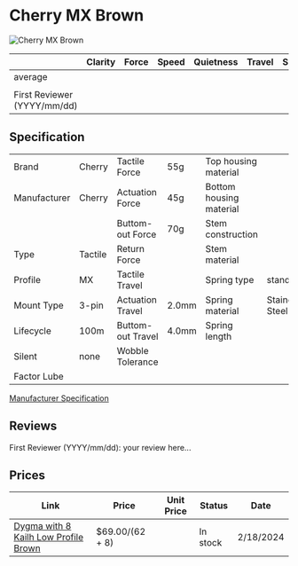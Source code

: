 # Cherry MX Brown

![Cherry MX Brown](https://www.cherry-world.com/media/catalog/product/cache/661c0bae3bb54b88fbb1b415a9d390cb/m/x/mx1a-g1na_sideview4.jpg)

|                             | Clarity | Force | Speed | Quietness | Travel | Smoothness | Stability | Crispness | Thockiness | Clackiness | Poppiness | RGB | Consistency | Overall |
| --------------------------- | ------- | ----- | ----- | --------- | ------ | ---------- | --------- | --------- | ---------- | ---------- | --------- | --- | ----------- | ------- |
| average                     |         |       |       |           |        |            |           |           |            |            |           |     |             |         |
|                             |         |       |       |           |        |            |           |           |            |            |           |     |             |         |
| First Reviewer (YYYY/mm/dd) |         |       |       |           |        |            |           |           |            |            |           |     |             |         |

## Specification

|              |         |                   |       |                         |                |
| ------------ | ------- | ----------------- | ----- | ----------------------- | -------------- |
| Brand        | Cherry  | Tactile Force     | 55g   | Top housing material    |                |
| Manufacturer | Cherry  | Actuation Force   | 45g   | Bottom housing material |                |
|              |         | Buttom-out Force  | 70g   | Stem construction       |                |
| Type         | Tactile | Return Force      |       | Stem material           |                |
| Profile      | MX      | Tactile Travel    |       | Spring type             | standard       |
| Mount Type   | 3-pin   | Actuation Travel  | 2.0mm | Spring material         | Stainess Steel |
| Lifecycle    | 100m    | Buttom-out Travel | 4.0mm | Spring length           |                |
| Silent       | none    | Wobble Tolerance  |       |                         |                |
| Factor Lube  |         |                   |       |                         |                |

[Manufacturer Specification](https://cherry.saas.contentserv.com/admin/rest/smart/preset/28?ContextIDs=22264&Dpi=72&PDFPrintable=0&PDFTitle=&PDFSubject=&PDFAuthor=&PDFKeywords=&PDFUserPassword=&PDFAdminPassword=&PDFAllowPrinting=0&PDFAllowCopying=0&PDFAllowModification=0&PDFAllowAnnotation=0&Language=36&Format=pdfreactor&Download=0&Colorspace=rgb&MarksAndBleeds=0&PDFConformance=431)

## Reviews

First Reviewer (YYYY/mm/dd):
your review here...

## Prices

| Link                                                                                               | Price           | Unit Price | Status   | Date      |
| -------------------------------------------------------------------------------------------------- | --------------- | ---------- | -------- | --------- |
| [Dygma with 8 Kailh Low Profile Brown](https://dygma.com/products/switches?variant=43658510172398) | $69.00/(62 + 8) |            | In stock | 2/18/2024 |
